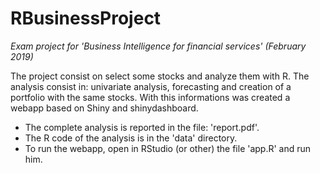 # RBusinessProject
*Exam project for 'Business Intelligence for financial services' (February 2019)*

The project consist on select some stocks and analyze them with R. The analysis consist in: univariate analysis, forecasting and creation of a portfolio with the same stocks. With this informations was created a webapp based on Shiny and shinydashboard.

- The complete analysis is reported in the file: 'report.pdf'.
- The R code of the analysis is in the 'data' directory.
- To run the webapp, open in RStudio (or other) the file 'app.R' and run him.
